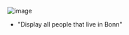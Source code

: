![image](https://github.com/user-attachments/assets/e225b09a-0dfc-4d29-9f4b-39f0595dc9b6)

- "Display all people that live in Bonn"
